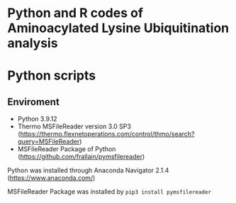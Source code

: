 # Python and R codes of Aminoacylated Lysine Ubiquitination analysis

# Python scripts
## Enviroment
* Python 3.9.12
* Thermo MSFileReader version 3.0 SP3 (https://thermo.flexnetoperations.com/control/thmo/search?query=MSFileReader)
* MSFileReader Package of Python (https://github.com/frallain/pymsfilereader)

Python was installed through Anaconda Navigator 2.1.4 (https://www.anaconda.com/)

MSFileReader Package was installed by `pip3 install pymsfilereader`
